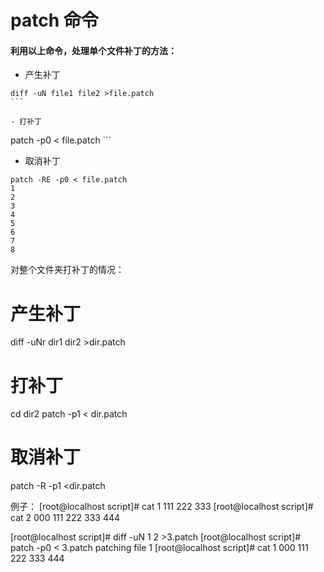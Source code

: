 # patch 命令
#### 利用以上命令，处理单个文件补丁的方法：

-  产生补丁
```
diff -uN file1 file2 >file.patch
​```

- 打补丁
```
patch -p0 < file.patch
​```

- 取消补丁
```
patch -RE -p0 < file.patch
1
2
3
4
5
6
7
8
```

对整个文件夹打补丁的情况：

# 产生补丁
diff -uNr dir1 dir2  >dir.patch
​
# 打补丁
cd dir2
patch -p1 < dir.patch
​
# 取消补丁
patch -R -p1 <dir.patch

例子：
[root@localhost script]# cat 1
111
222
333
[root@localhost script]# cat 2
000
111
222
333
444

[root@localhost script]# diff -uN 1 2 >3.patch
[root@localhost script]# patch -p0 < 3.patch 
patching file 1
[root@localhost script]# cat 1
000
111
222
333
444